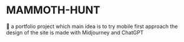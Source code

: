 # MAMMOTH-HUNT
 :elephant:
 a portfolio project which main idea is to try mobile first approach
 the design of the site is made with Midjourney and ChatGPT